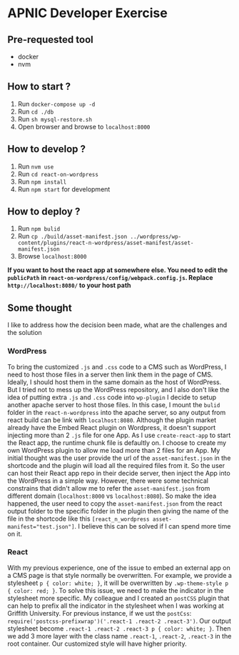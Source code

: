 # APNIC Developer Exercise

## Pre-requested tool
- docker
- nvm


## How to start ?
1. Run `docker-compose up -d`
2. Run `cd ./db`
3. Run `sh mysql-restore.sh`
4. Open browser and browse to `localhost:8000`

## How to develop ?
1. Run `nvm use`
2. Run `cd react-on-wordpress`
3. Run `npm install`
4. Run `npm start` for development

## How to deploy ?
1. Run `npm bulid`
2. Run `cp ./build/asset-manifest.json ../wordpress/wp-content/plugins/react-n-wordpress/asset-manifest/asset-manifest.json`
3. Browse `localhost:8000`

**If you want to host the react app at somewhere else. You need to edit the `publicPath` in `react-on-wordpress/config/webpack.config.js`. Replace `http://localhost:8080/` to your host path**



## Some thought
I like to address how the decision been made, what are the challenges and the solution

### WordPress
To bring the customized `.js` and `.css` code to a CMS such as WordPress, I need to host those files in a server then link them in the page of CMS. Ideally, I should host them in the same domain as the host of WordPress. But I tried not to mess up the WordPress repository, and I also don't like the
  idea of putting extra `.js` and `.css` code into `wp-plugin` I decide to setup another apache server to host those files. In this case, I mount the `bulid` folder in the `react-n-wordpress` into the apache server, so any output from react build can be link with `localhost:8080`.
Although the plugin market already have the Embed React plugin on Wordpress, it doesn't support injecting more than 2 `.js` file for one App. As I use `create-react-app` to start the React app, the runtime chunk file is defaultly on. I choose to create my own WordPress plugin to allow me load more than 2 files for an App.
My initial thought was the user provide the url of the `asset-manifest.json` in the shortcode and the plugin will load all the required files from it. So the user can host their React app repo in their decide server, then inject the App into the WordPress in a simple way.
However, there were some technical constrains that didn't allow me to refer the `asset-manifest.json` from different domain (`localhost:8000` vs `localhost:8080`). So make the idea happened, the user need to copy the `asset-manifest.json` from the react output folder to the specific folder in the
 plugin then giving the name of the file in the shortcode like this `[react_n_wordpress asset-manifest="test.json"]`. I believe this can be solved if I can spend more time on it.

### React
With my previous experience, one of the issue to embed an external app on a CMS page is that style normally be overwritten. For example, we provide a stylesheet `p { color: white; }`, it will be overwritten by `.wp-theme-style p { color: red; }`. To solve this issue, we need to make the
 indicator in the stylesheet more specific. My colleague and I created an `postCSS` plugin that can help to prefix all the indicator in the stylesheet when I was working at Griffith University. For previous instance, if we ust the `postCss`: `require('postcss-prefixwrap')('.react-1 .react-2 .react-3')`. Our output stylesheet become
 `.react-1 .react-2 .react-3 p { color: white; }`. Then we add 3 more layer with the class name `.react-1`, `.react-2`, `.react-3` in the root container. Our customized style will have higher priority.

